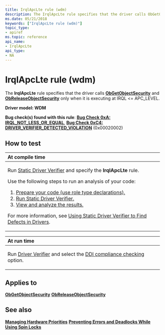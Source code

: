 ```yaml
---
title: IrqlApcLte rule (wdm)
description: The IrqlApcLte rule specifies that the driver calls ObGetObjectSecurity and ObReleaseObjectSecurity only when it is executing at IRQL APC_LEVEL.
ms.date: 05/21/2018
keywords: ["IrqlApcLte rule (wdm)"]
topic_type:
- apiref
ms.topic: reference
api_name:
- IrqlApcLte
api_type:
- NA
---
```


# IrqlApcLte rule (wdm)


The **IrqlApcLte** rule specifies that the driver calls [**ObGetObjectSecurity**](/windows-hardware/drivers/ddi/wdm/nf-wdm-obgetobjectsecurity) and [**ObReleaseObjectSecurity**](/windows-hardware/drivers/ddi/wdm/nf-wdm-obreleaseobjectsecurity) only when it is executing at IRQL &lt;= APC\_LEVEL.

**Driver model: WDM**

**Bug check(s) found with this rule**: [**Bug Check 0xA: IRQL\_NOT\_LESS\_OR\_EQUAL**](../debugger/bug-check-0xa--irql-not-less-or-equal.md), [**Bug Check 0xC4: DRIVER\_VERIFIER\_DETECTED\_VIOLATION**](../debugger/bug-check-0xc4--driver-verifier-detected-violation.md) (0x00020002)


## How to test

<table>
<colgroup>
<col width="100%" />
</colgroup>
<thead>
<tr class="header">
<th align="left">At compile time</th>
</tr>
</thead>
<tbody>
<tr class="odd">
<td align="left"><p>Run <a href="/windows-hardware/drivers/devtest/static-driver-verifier" data-raw-source="[Static Driver Verifier](./static-driver-verifier.md)">Static Driver Verifier</a> and specify the <strong>IrqlApcLte</strong> rule.</p>
Use the following steps to run an analysis of your code:
<ol>
<li><a href="/windows-hardware/drivers/devtest/using-static-driver-verifier-to-find-defects-in-drivers#preparing-your-source-code" data-raw-source="[Prepare your code (use role type declarations).](./using-static-driver-verifier-to-find-defects-in-drivers.md#preparing-your-source-code)">Prepare your code (use role type declarations).</a></li>
<li><a href="/windows-hardware/drivers/devtest/using-static-driver-verifier-to-find-defects-in-drivers#running-static-driver-verifier" data-raw-source="[Run Static Driver Verifier.](./using-static-driver-verifier-to-find-defects-in-drivers.md#running-static-driver-verifier)">Run Static Driver Verifier.</a></li>
<li><a href="/windows-hardware/drivers/devtest/using-static-driver-verifier-to-find-defects-in-drivers#viewing-and-analyzing-the-results" data-raw-source="[View and analyze the results.](./using-static-driver-verifier-to-find-defects-in-drivers.md#viewing-and-analyzing-the-results)">View and analyze the results.</a></li>
</ol>
<p>For more information, see <a href="/windows-hardware/drivers/devtest/using-static-driver-verifier-to-find-defects-in-drivers" data-raw-source="[Using Static Driver Verifier to Find Defects in Drivers](./using-static-driver-verifier-to-find-defects-in-drivers.md)">Using Static Driver Verifier to Find Defects in Drivers</a>.</p></td>
</tr>
</tbody>
</table>

<table>
<colgroup>
<col width="100%" />
</colgroup>
<thead>
<tr class="header">
<th align="left">At run time</th>
</tr>
</thead>
<tbody>
<tr class="odd">
<td align="left"><p>Run <a href="/windows-hardware/drivers/devtest/driver-verifier" data-raw-source="[Driver Verifier](./driver-verifier.md)">Driver Verifier</a> and select the <a href="/windows-hardware/drivers/devtest/ddi-compliance-checking" data-raw-source="[DDI compliance checking](./ddi-compliance-checking.md)">DDI compliance checking</a> option.</p></td>
</tr>
</tbody>
</table>

 

## Applies to

[**ObGetObjectSecurity**](/windows-hardware/drivers/ddi/wdm/nf-wdm-obgetobjectsecurity)
[**ObReleaseObjectSecurity**](/windows-hardware/drivers/ddi/wdm/nf-wdm-obreleaseobjectsecurity)
## See also

[**Managing Hardware Priorities**](../kernel/managing-hardware-priorities.md)
[**Preventing Errors and Deadlocks While Using Spin Locks**](../kernel/preventing-errors-and-deadlocks-while-using-spin-locks.md)
